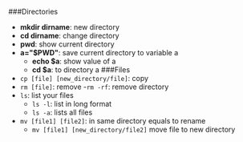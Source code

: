 ###Directories
- **mkdir dirname**: new directory
- **cd dirname**: change directory
- **pwd**: show current directory
- **a="$PWD"**: save current directory to variable a
    - **echo $a**: show value of a
    - **cd $a**: to directory a
###Files
- ```cp [file] [new_directory/file]```: copy
- ```rm [file]```: remove
    -```rm -rf```: remove directory
- ```ls```: list your files
    - ```ls -l```: list in long format
    - ```ls -a```: lists all files
- ```mv [file1] [file2]```: in same directory equals to rename
    - ```mv [file1] [new_directory/file2]``` move file to new directory
